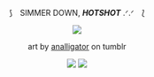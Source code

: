<div align="center">

⟆ ⠀SIMMER DOWN, ***HOTSHOT*** .ᐟ.ᐟ ⠀⟅

![](https://i.imgur.com/hoJ4OYi.png)

art by [analligator](https://www.tumblr.com/analligatorr/676908344693456896/happy-belated-birthday-sunshine) on tumblr

[![](https://i.imgur.com/bvJ2bmD.png)](https://toyhou.se/28901221.f2u-runeterra-stamps) [![](https://i.imgur.com/qc4S1sw.png)](https://toyhou.se/28901221.f2u-runeterra-stamps)

